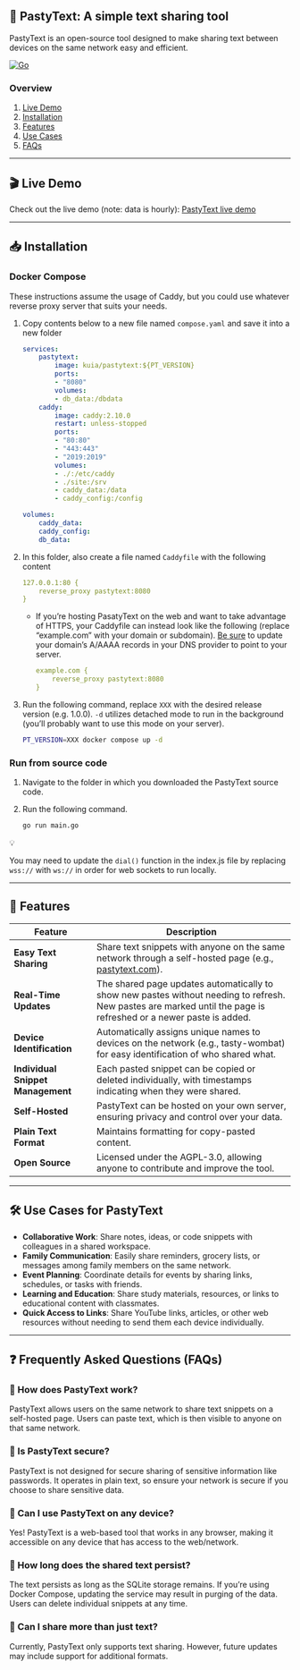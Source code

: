 ## 📄 PastyText: A simple text sharing tool

PastyText is an open-source tool designed to make sharing text between devices on the same network easy and efficient. 

[![Go](https://github.com/kuiadev/PastyText/actions/workflows/go.yml/badge.svg)](https://github.com/kuiadev/PastyText/actions/workflows/go.yml)

### Overview
1. [Live Demo](#demo)
2. [Installation](#installation)
3. [Features](#features)
4. [Use Cases](#usecases)
5. [FAQs](#faqs)

---
## 🎬 Live Demo <a name="demo"></a>
Check out the live demo (note: data is hourly): [PastyText live demo](https://pastytext.com)

---
## 📥 Installation <a name="installation"></a>

### Docker Compose

These instructions assume the usage of Caddy, but you could use whatever reverse proxy server that suits your needs.

1. Copy contents below to a new file named `compose.yaml` and save it into a new folder

    ```yaml
    services:
        pastytext:
            image: kuia/pastytext:${PT_VERSION}
            ports:
            - "8080"
            volumes:
            - db_data:/dbdata
        caddy:
            image: caddy:2.10.0
            restart: unless-stopped
            ports:
            - "80:80"
            - "443:443"
            - "2019:2019"
            volumes:
            - ./:/etc/caddy
            - ./site:/srv
            - caddy_data:/data
            - caddy_config:/config

    volumes:
        caddy_data:
        caddy_config:
        db_data:
    ```
    
2. In this folder, also create a file named `Caddyfile` with the following content
    
    ```yaml
    127.0.0.1:80 {
        reverse_proxy pastytext:8080
    }
    ```
    
    * If you’re hosting PasatyText on the web and want to take advantage of HTTPS, your Caddyfile can instead look like the following (replace “example.com” with your domain or subdomain). [Be sure](https://caddyserver.com/docs/quick-starts/https) to update your domain’s A/AAAA records in your DNS provider to point to your server.
        
        ```yaml
        example.com {
            reverse_proxy pastytext:8080
        }
        ```
        
3. Run the following command, replace `XXX` with the desired release version (e.g. 1.0.0). `-d` utilizes detached mode to run in the background (you’ll probably want to use this mode on your server).
    
    ```bash
    PT_VERSION=XXX docker compose up -d
    ```
    

### Run from source code

1. Navigate to the folder in which you downloaded the PastyText source code.
2. Run the following command.
    
    ```bash
    go run main.go
    ```
    

<aside>
💡

You may need to update the `dial()` function in the index.js file by replacing `wss://` with `ws://` in order for web sockets to run locally.

</aside>

---

## 🚀 Features <a name="features"></a>

| Feature | Description |
| --- | --- |
| **Easy Text Sharing** | Share text snippets with anyone on the same network through a self-hosted page (e.g., [pastytext.com](https://pastytext.com/)). |
| **Real-Time Updates** | The shared page updates automatically to show new pastes without needing to refresh. New pastes are marked until the page is refreshed or a newer paste is added. |
| **Device Identification** | Automatically assigns unique names to devices on the network (e.g., tasty-wombat) for easy identification of who shared what. |
| **Individual Snippet Management** | Each pasted snippet can be copied or deleted individually, with timestamps indicating when they were shared. |
| **Self-Hosted** | PastyText can be hosted on your own server, ensuring privacy and control over your data. |
| **Plain Text Format** | Maintains formatting for copy-pasted content. |
| **Open Source** | Licensed under the AGPL-3.0, allowing anyone to contribute and improve the tool. |

---

## 🛠️ Use Cases for PastyText <a name="usecases"></a>

- **Collaborative Work**: Share notes, ideas, or code snippets with colleagues in a shared workspace.
- **Family Communication**: Easily share reminders, grocery lists, or messages among family members on the same network.
- **Event Planning**: Coordinate details for events by sharing links, schedules, or tasks with friends.
- **Learning and Education**: Share study materials, resources, or links to educational content with classmates.
- **Quick Access to Links**: Share YouTube links, articles, or other web resources without needing to send them each device individually.

---

## ❓ Frequently Asked Questions (FAQs) <a name="faqs"></a>

### 🧐 How does PastyText work?

PastyText allows users on the same network to share text snippets on a self-hosted page. Users can paste text, which is then visible to anyone on that same network.

### 🧐 Is PastyText secure?

PastyText is not designed for secure sharing of sensitive information like passwords. It operates in plain text, so ensure your network is secure if you choose to share sensitive data.

### 🧐 Can I use PastyText on any device?

Yes! PastyText is a web-based tool that works in any browser, making it accessible on any device that has access to the web/network.

### 🧐 How long does the shared text persist?

The text persists as long as the SQLite storage remains. If you’re using Docker Compose, updating the service may result in purging of the data. Users can delete individual snippets at any time.

### 🧐 Can I share more than just text?

Currently, PastyText only supports text sharing. However, future updates may include support for additional formats.

